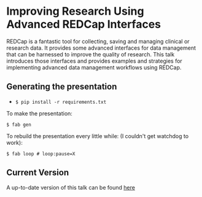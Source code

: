 # Improving Research Using Advanced REDCap Interfaces

REDCap is a fantastic tool for collecting, saving and managing clinical or research data. It provides some advanced interfaces for data management that can be harnessed to improve the quality of research. This talk introduces those interfaces and provides examples and strategies for implementing advanced data management workflows using REDCap.

## Generating the presentation

- `$ pip install -r requirements.txt`

To make the presentation:

`$ fab gen`

To rebuild the presentation every little while: (I couldn't get watchdog to work):

`$ fab loop # loop:pause=X`

## Current Version

A up-to-date version of this talk can be found [here](http://bit.ly/advanced-redcap)